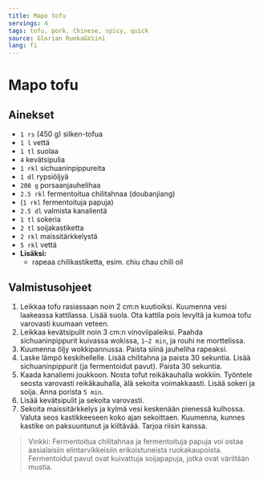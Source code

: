```yaml
---
title: Mapo tofu
servings: 4
tags: tofu, pork, Chinese, spicy, quick
source: Glorian Ruoka&Viini
lang: fi
---
```


# Mapo tofu

## Ainekset

- `1 rs` (450 g) silken-tofua
- `1 l` vettä
- `1 tl` suolaa
- `4` kevätsipulia
- `1 rkl` sichuaninpippureita
- `1 dl` rypsiöljyä
- `200 g` porsaanjauhelihaa
- `2.5 rkl` fermentoitua chilitahnaa (doubanjiang)
- (`1 rkl` fermentoituja papuja)
- `2.5 dl` valmista kanalientä
- `1 tl` sokeria
- `2 tl` soijakastiketta
- `2 rkl` maissitärkkelystä
- `5 rkl` vettä
- **Lisäksi:**
  - rapeaa chilikastiketta, esim. chiu chau chili oil

## Valmistusohjeet

1. Leikkaa tofu rasiassaan noin 2 cm:n kuutioiksi. Kuumenna vesi laakeassa kattilassa. Lisää suola. Ota kattila pois levyltä ja kumoa tofu varovasti kuumaan veteen.
2. Leikkaa kevätsipulit noin 3 cm:n vinoviipaleiksi. Paahda sichuaninpippurit kuivassa wokissa, `1–2 min`, ja rouhi ne morttelissa.
3. Kuumenna öljy wokkipannussa. Paista siinä jauheliha rapeaksi.
4. Laske lämpö keskihellelle. Lisää chilitahna ja paista 30 sekuntia. Lisää sichuaninpippurit (ja fermentoidut pavut). Paista 30 sekuntia.
5. Kaada kanaliemi joukkoon. Nosta tofut reikäkauhalla wokkiin. Työntele seosta varovasti reikäkauhalla, älä sekoita voimakkaasti. Lisää sokeri ja soija. Anna porista `5 min`.
6. Lisää kevätsipulit ja sekoita varovasti.
7. Sekoita maissitärkkelys ja kylmä vesi keskenään pienessä kulhossa. Valuta seos kastikkeeseen koko ajan sekoittaen. Kuumenna, kunnes kastike on paksuuntunut ja kiiltävää. Tarjoa riisin kanssa.

> Vinkki: Fermentoitua chilitahnaa ja fermentoituja papuja voi ostaa aasialaisiin elintarvikkeisiin erikoistuneista ruokakaupoista. Fermentoidut pavut ovat kuivattuja soijapapuja, jotka ovat väriltään mustia.
